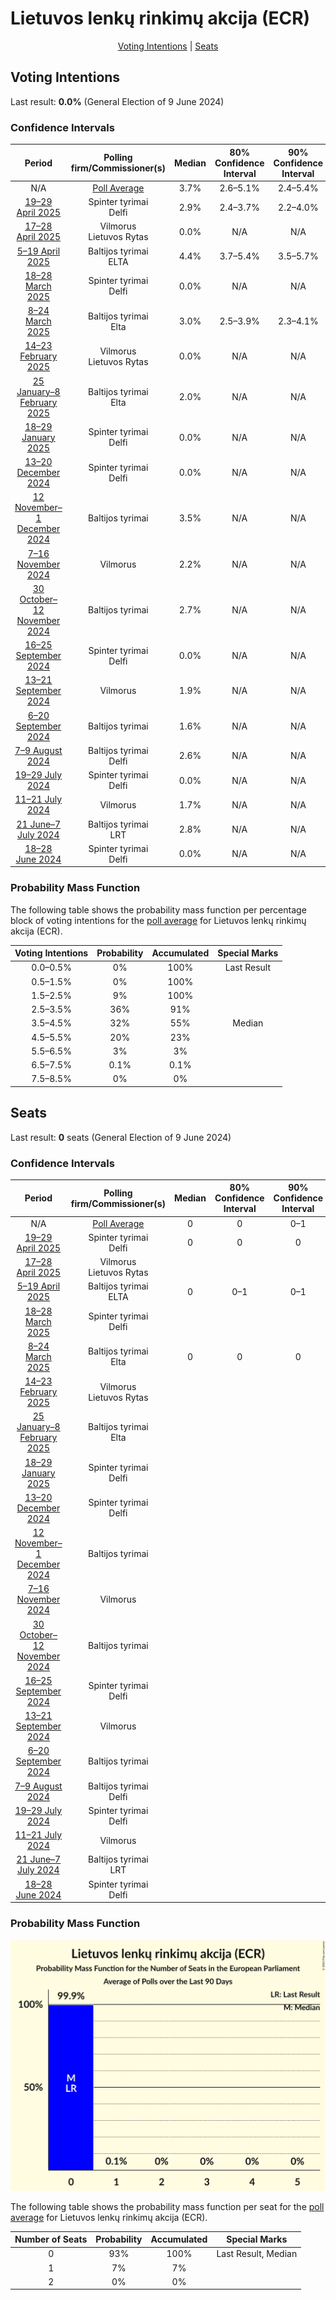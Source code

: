 # Lietuvos lenkų rinkimų akcija (ECR)

<p align="center"><a href="#voting-intentions">Voting Intentions</a> | <a href="#seats">Seats</a></p>

## Voting Intentions

Last result: **0.0%** (General Election of 9 June 2024)

### Confidence Intervals

| Period     | Polling firm/Commissioner(s) | Median | 80% Confidence Interval | 90% Confidence Interval | 95% Confidence Interval | 99% Confidence Interval |
|:----------:|:----------------:|:-----------:|:-----------------------:|:-----------------------:|:-----------------------:|:-----------------------:|
| N/A | [Poll Average](average.html) | 3.7% | 2.6–5.1% | 2.4–5.4% | 2.2–5.6% | 1.9–6.2% |
| [19–29 April 2025](2025-04-29-Spintertyrimai.html) | Spinter tyrimai <br> Delfi | 2.9% | 2.4–3.7% | 2.2–4.0% | 2.1–4.2% | 1.8–4.6% |
| [17–28 April 2025](2025-04-28-Vilmorus.html) | Vilmorus <br> Lietuvos Rytas | 0.0% | N/A | N/A | N/A | N/A |
| [5–19 April 2025](2025-04-19-Baltijostyrimai.html) | Baltijos tyrimai <br> ELTA | 4.4% | 3.7–5.4% | 3.5–5.7% | 3.3–5.9% | 3.0–6.4% |
| [18–28 March 2025](2025-03-28-Spintertyrimai.html) | Spinter tyrimai <br> Delfi | 0.0% | N/A | N/A | N/A | N/A |
| [8–24 March 2025](2025-03-24-Baltijostyrimai.html) | Baltijos tyrimai <br> Elta | 3.0% | 2.5–3.9% | 2.3–4.1% | 2.1–4.3% | 1.9–4.7% |
| [14–23 February 2025](2025-02-23-Vilmorus.html) | Vilmorus <br> Lietuvos Rytas | 0.0% | N/A | N/A | N/A | N/A |
| [25 January–8 February 2025](2025-02-08-Baltijostyrimai.html) | Baltijos tyrimai <br> Elta | 2.0% | N/A | N/A | N/A | N/A |
| [18–29 January 2025](2025-01-29-Spintertyrimai.html) | Spinter tyrimai <br> Delfi | 0.0% | N/A | N/A | N/A | N/A |
| [13–20 December 2024](2024-12-20-Spintertyrimai.html) | Spinter tyrimai <br> Delfi | 0.0% | N/A | N/A | N/A | N/A |
| [12 November–1 December 2024](2024-12-01-Baltijostyrimai.html) | Baltijos tyrimai | 3.5% | N/A | N/A | N/A | N/A |
| [7–16 November 2024](2024-11-16-Vilmorus.html) | Vilmorus | 2.2% | N/A | N/A | N/A | N/A |
| [30 October–12 November 2024](2024-11-12-Baltijostyrimai.html) | Baltijos tyrimai | 2.7% | N/A | N/A | N/A | N/A |
| [16–25 September 2024](2024-09-25-Spintertyrimai.html) | Spinter tyrimai <br> Delfi | 0.0% | N/A | N/A | N/A | N/A |
| [13–21 September 2024](2024-09-21-Vilmorus.html) | Vilmorus | 1.9% | N/A | N/A | N/A | N/A |
| [6–20 September 2024](2024-09-20-Baltijostyrimai.html) | Baltijos tyrimai | 1.6% | N/A | N/A | N/A | N/A |
| [7–9 August 2024](2024-08-09-Baltijostyrimai.html) | Baltijos tyrimai <br> Delfi | 2.6% | N/A | N/A | N/A | N/A |
| [19–29 July 2024](2024-07-29-Spintertyrimai.html) | Spinter tyrimai <br> Delfi | 0.0% | N/A | N/A | N/A | N/A |
| [11–21 July 2024](2024-07-21-Vilmorus.html) | Vilmorus | 1.7% | N/A | N/A | N/A | N/A |
| [21 June–7 July 2024](2024-07-07-Baltijostyrimai.html) | Baltijos tyrimai <br> LRT | 2.8% | N/A | N/A | N/A | N/A |
| [18–28 June 2024](2024-06-28-Spintertyrimai.html) | Spinter tyrimai <br> Delfi | 0.0% | N/A | N/A | N/A | N/A |

### Probability Mass Function

The following table shows the probability mass function per percentage block of voting intentions for the [poll average](average.html) for Lietuvos lenkų rinkimų akcija (ECR).

| Voting Intentions | Probability | Accumulated | Special Marks |
|:-----------------:|:-----------:|:-----------:|:-------------:|
| 0.0–0.5% | 0% | 100% | Last Result |
| 0.5–1.5% | 0% | 100% |  |
| 1.5–2.5% | 9% | 100% |  |
| 2.5–3.5% | 36% | 91% |  |
| 3.5–4.5% | 32% | 55% | Median |
| 4.5–5.5% | 20% | 23% |  |
| 5.5–6.5% | 3% | 3% |  |
| 6.5–7.5% | 0.1% | 0.1% |  |
| 7.5–8.5% | 0% | 0% |  |


## Seats

Last result: **0** seats (General Election of 9 June 2024)

### Confidence Intervals

| Period     | Polling firm/Commissioner(s) | Median | 80% Confidence Interval | 90% Confidence Interval | 95% Confidence Interval | 99% Confidence Interval |
|:----------:|:----------------:|:------:|:-----------------------:|:-----------------------:|:-----------------------:|:-----------------------:|
| N/A | [Poll Average](average.html) | 0 | 0 | 0–1 | 0–1 | 0–1 |
| [19–29 April 2025](2025-04-29-Spintertyrimai.html) | Spinter tyrimai <br> Delfi | 0 | 0 | 0 | 0 | 0 |
| [17–28 April 2025](2025-04-28-Vilmorus.html) | Vilmorus <br> Lietuvos Rytas |  |  |  |  |  |
| [5–19 April 2025](2025-04-19-Baltijostyrimai.html) | Baltijos tyrimai <br> ELTA | 0 | 0–1 | 0–1 | 0–1 | 0–1 |
| [18–28 March 2025](2025-03-28-Spintertyrimai.html) | Spinter tyrimai <br> Delfi |  |  |  |  |  |
| [8–24 March 2025](2025-03-24-Baltijostyrimai.html) | Baltijos tyrimai <br> Elta | 0 | 0 | 0 | 0 | 0 |
| [14–23 February 2025](2025-02-23-Vilmorus.html) | Vilmorus <br> Lietuvos Rytas |  |  |  |  |  |
| [25 January–8 February 2025](2025-02-08-Baltijostyrimai.html) | Baltijos tyrimai <br> Elta |  |  |  |  |  |
| [18–29 January 2025](2025-01-29-Spintertyrimai.html) | Spinter tyrimai <br> Delfi |  |  |  |  |  |
| [13–20 December 2024](2024-12-20-Spintertyrimai.html) | Spinter tyrimai <br> Delfi |  |  |  |  |  |
| [12 November–1 December 2024](2024-12-01-Baltijostyrimai.html) | Baltijos tyrimai |  |  |  |  |  |
| [7–16 November 2024](2024-11-16-Vilmorus.html) | Vilmorus |  |  |  |  |  |
| [30 October–12 November 2024](2024-11-12-Baltijostyrimai.html) | Baltijos tyrimai |  |  |  |  |  |
| [16–25 September 2024](2024-09-25-Spintertyrimai.html) | Spinter tyrimai <br> Delfi |  |  |  |  |  |
| [13–21 September 2024](2024-09-21-Vilmorus.html) | Vilmorus |  |  |  |  |  |
| [6–20 September 2024](2024-09-20-Baltijostyrimai.html) | Baltijos tyrimai |  |  |  |  |  |
| [7–9 August 2024](2024-08-09-Baltijostyrimai.html) | Baltijos tyrimai <br> Delfi |  |  |  |  |  |
| [19–29 July 2024](2024-07-29-Spintertyrimai.html) | Spinter tyrimai <br> Delfi |  |  |  |  |  |
| [11–21 July 2024](2024-07-21-Vilmorus.html) | Vilmorus |  |  |  |  |  |
| [21 June–7 July 2024](2024-07-07-Baltijostyrimai.html) | Baltijos tyrimai <br> LRT |  |  |  |  |  |
| [18–28 June 2024](2024-06-28-Spintertyrimai.html) | Spinter tyrimai <br> Delfi |  |  |  |  |  |

### Probability Mass Function

![Graph with seats probability mass function not yet produced](average-seats-pmf-lietuvoslenkųrinkimųakcijaecr.png "Seats Probability Mass Function")

The following table shows the probability mass function per seat for the [poll average](average.html) for Lietuvos lenkų rinkimų akcija (ECR).

| Number of Seats | Probability | Accumulated | Special Marks |
|:---------------:|:-----------:|:-----------:|:-------------:|
| 0 | 93% | 100% | Last Result, Median |
| 1 | 7% | 7% |  |
| 2 | 0% | 0% |  |


